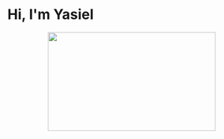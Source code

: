 <h1>Hi, I'm <b>Yasiel<b></h1>
<p align="center">
    <img width="340" height="200" src="https://drive.google.com/uc?export=view&id=1JxIhq8BoCxtbRddpaihu9Odz6dl9h1-J">
</p>

<!--
**yasieldev/yasieldev** is a ✨ _special_ ✨ repository because its `README.md` (this file) appears on your GitHub profile.

Here are some ideas to get you started:

- 🔭 I’m currently working on ...
- 🌱 I’m currently learning ...
- 👯 I’m looking to collaborate on ...
- 🤔 I’m looking for help with ...
- 💬 Ask me about ...
- 📫 How to reach me: ...
- 😄 Pronouns: ...
- ⚡ Fun fact: ...
-->
